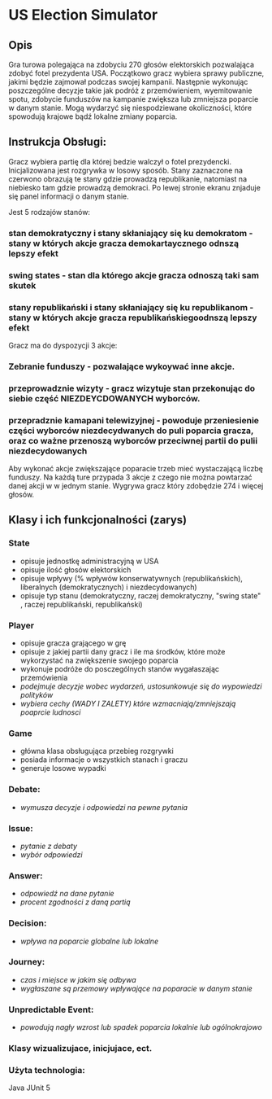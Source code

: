 # US Election Simulator



## Opis

Gra turowa polegająca na zdobyciu 270 głosów elektorskich pozwalająca zdobyć fotel prezydenta USA. Początkowo gracz wybiera sprawy publiczne, jakimi będzie zajmował podczas swojej kampanii.
Następnie wykonując poszczególne decyzje takie jak podróż z przemówieniem, wyemitowanie spotu, zdobycie funduszów na kampanie zwiększa lub zmniejsza poparcie w danym stanie.
Mogą wydarzyć się niespodziewane okoliczności, które spowodują krajowe bądź lokalne zmiany poparcia. 


## Instrukcja Obsługi:
Gracz wybiera partię dla której bedzie walczył o fotel prezydencki. Inicjalizowana jest rozgrywka w losowy sposób. 
Stany zaznaczone na czerwono obrazują te stany gdzie prowadzą republikanie, natomiast na niebiesko tam gdzie prowadzą demokraci. Po lewej stronie ekranu znjaduje się panel informacji 
o danym stanie.

Jest 5 rodzajów stanów:

### stan demokratyczny i stany skłaniający się ku demokratom - stany w których akcje gracza demokartaycznego odnszą lepszy efekt
### swing states - stan dla którego akcje gracza odnoszą taki sam skutek
### stany republikański i stany skłaniający się ku republikanom - stany w których akcje gracza republikańskiegoodnszą lepszy efekt

Gracz ma do dyspozycji 3 akcje:
### Zebranie funduszy - pozwalające wykoywać inne akcje. 

### przeprowadznie wizyty - gracz wizytuje stan przekonując do siebie część NIEZDEYCDOWANYCH wyborców.  

### przepradznie kamapani telewizyjnej - powoduje przeniesienie części wyborców niezdecydwanych do puli poparcia gracza, oraz co ważne przenoszą wyborców przeciwnej partii do pulii niezdecydowanych

Aby wykonać akcje zwiększające poparacie trzeb mieć wystaczającą liczbę funduszy.
Na każdą ture przypada 3 akcje z czego nie można powtarzać danej akcji w w jednym stanie.
Wygrywa gracz który zdobędzie 274 i więcej głosów.

## Klasy i ich funkcjonalności (zarys)

### State
- opisuje jednostkę administracyjną w USA
- opisuje ilość głosów elektorskich
- opisuje wpływy (% wpływów konserwatywnych (republikańskich), liberalnych (demokratycznych) i niezdecydowanych)
- opisuje typ stanu (demokratyczny, raczej demokratyczny, "swing state" , raczej republikański, republikański)

### Player 
- opisuje gracza grającego w grę
- opisuje z jakiej partii dany gracz i ile ma środków, które może wykorzystać na zwiększenie swojego poparcia
- wykonuje podróże do posczególnych stanów wygałaszając przemówienia
- _podejmuje decyzje wobec wydarzeń, ustosunkowuje się do wypowiedzi polityków_
- _wybiera cechy (WADY I ZALETY) które wzmacniają/zmniejszają poaprcie ludnosci_

### Game
- główna klasa obsługująca przebieg rozgrywki
- posiada informacje o wszystkich stanach i graczu
- generuje losowe wypadki

### Debate:
- _wymusza decyzje i odpowiedzi na pewne pytania_

### Issue:
- _pytanie z debaty_
- _wybór odpowiedzi_

### Answer:
- _odpowiedź na dane pytanie_
- _procent zgodności z daną partią_

### Decision:
- _wpływa na poparcie globalne lub lokalne_

### Journey:
- _czas i miejsce w jakim się odbywa_ 
- _wygłaszane są przemowy wpływające na poparacie w danym stanie_
    
### Unpredictable Event:
- _powodują nagły wzrost lub spadek poparcia lokalnie lub ogólnokrajowo_

### Klasy wizualizujace, inicjujace, ect.


### Użyta technologia:
Java 
JUnit 5